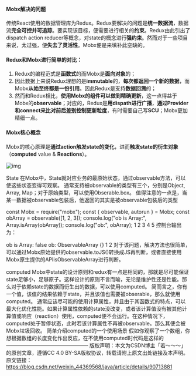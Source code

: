 #### Mobx解决的问题

传统React使用的数据管理库为Redux。Redux要解决的问题是**统一数据流**，数据流**完全可控并可追踪**。要实现该目标，便需要进行相关的**约束**。Redux由此引出了dispatch action reducer等概念，对state的概念进行**强约束**。然而对于一些项目来说，太过强，便**失去了灵活性**。Mobx便是来填补此空缺的。

#### Redux和Mobx进行简单的对比：

1. Redux的编程范式是**函数式**的而Mobx是**面向对象**的；
2. 因此数据上来说Redux理想的是**immutable**的，**每次都返回一个新的数据**，而Mobx**从始至终都是一份引用**。因此Redux是支持**数据回溯**的；
3. 然而和Redux相比，**使用Mobx的组件可以做到精确更新**，这一点得益于Mobx的**observable**；对应的，Redux是**用dispath进行广播**，**通过Provider和connect来比对前后差别控制更新粒度**，有时需要自己写**SCU**；Mobx更加精细一点。

#### Mobx核心概念

Mobx的核心原理是**通过action触发state的变化**，进而**触发state的衍生对象**（**computed** value & **Reactions**）。

![img](https://img-blog.csdnimg.cn/20190531115303571.png?x-oss-process=image/watermark,type_ZmFuZ3poZW5naGVpdGk,shadow_10,text_aHR0cHM6Ly9ibG9nLmNzZG4ubmV0L3dlaXhpbl80NDM2OTU2OA==,size_16,color_FFFFFF,t_70)

State
在Mobx中，State就对应业务的最原始状态，通过observable方法，可以使这些状态变得可观察。
通常支持被observable的类型有三个，分别是Object, Array, Map；对于原始类型，可以使用Obserable.box。
值得注意的一点是，当某一数据被observable包装后，他返回的其实是被observable包装后的类型

const Mobx = require("mobx");
const { observable, autorun } = Mobx;
const obArray = observable([1, 2, 3]);
console.log("ob is Array:", Array.isArray(obArray));
console.log("ob:", obArray);
1
2
3
4
5
控制台输出为：

ob is Array: false
ob: ObservableArray {}
1
2
对于该问题，解决方法也很简单，可以通过Mobx原始提供的observable.toJS()转换成JS再判断，或者直接使用Mobx原生提供的APIisObservableArray进行判断。

computed
Mobx中state的设计原则和redux有一点是相同的，那就是尽可能保证state足够小，足够原子。这样设计的原则不言而喻，无论是维护性还是性能。那么对于依赖state的数据而衍生出的数据，可以使用computed。
简而言之，你有一个值，该值的结果依赖于state，并且该值也需要被obserable，那么就使用computed。
通常应该尽可能的使用计算属性，并且由于其函数式的特点，可以最大化优化性能。如果计算属性依赖的state没改变，或者该计算值没有被其他计算值或响应（reaction）使用，computed便不会运行。在这种情况下，computed处于暂停状态，此时若该计算属性不再被observable。那么其便会被Mobx垃圾回收。
简单介绍computed的一个使用场景
假如你观察了一个数组，你想根据数组的长度变化作出反应，在不使用computed时代码是这样的
————————————————
版权声明：本文为CSDN博主「若～～～」的原创文章，遵循CC 4.0 BY-SA版权协议，转载请附上原文出处链接及本声明。
原文链接：https://blog.csdn.net/weixin_44369568/java/article/details/90713881
